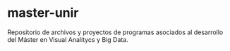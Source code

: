 # master-unir
Repositorio de archivos y proyectos de programas asociados al desarrollo del Máster en Visual Analitycs y Big Data.

